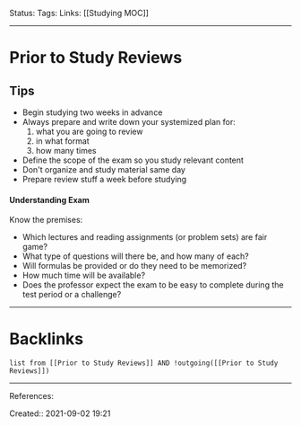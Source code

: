 Status: 
Tags: 
Links: [[Studying MOC]]
___
# Prior to Study Reviews
## Tips
- Begin studying two weeks in advance
- Always prepare and write down your systemized plan for:
	1.  what you are going to review
	2.  in what format
	3.  how many times
- Define the scope of the exam so you study relevant content
- Don't organize and study material same day
- Prepare review stuff a week before studying
#### Understanding Exam
Know the premises:
- Which lectures and reading assignments (or problem sets) are fair game?
- What type of questions will there be, and how many of each?
- Will formulas be provided or do they need to be memorized?
- How much time will be available?
- Does the professor expect the exam to be easy to complete during the test period or a challenge?

___
# Backlinks
```dataview
list from [[Prior to Study Reviews]] AND !outgoing([[Prior to Study Reviews]])
```
___
References:

Created:: 2021-09-02 19:21
